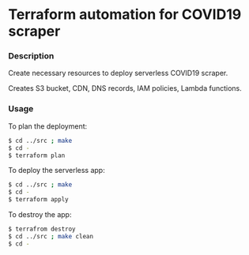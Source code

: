 # Terraform automation for COVID19 scraper

### Description
Create necessary resources to deploy serverless COVID19 scraper.

Creates S3 bucket, CDN, DNS records, IAM policies, Lambda functions.

### Usage
To plan the deployment:
```bash
$ cd ../src ; make
$ cd -
$ terraform plan
```

To deploy the serverless app:
```bash
$ cd ../src ; make
$ cd -
$ terraform apply 
```

To destroy the app:
```bash
$ terrafrom destroy
$ cd ../src ; make clean
$ cd - 
```